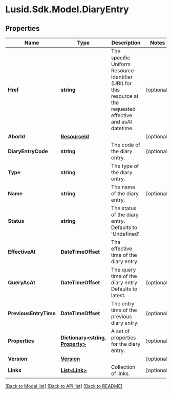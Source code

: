 # Lusid.Sdk.Model.DiaryEntry

## Properties

Name | Type | Description | Notes
------------ | ------------- | ------------- | -------------
**Href** | **string** | The specific Uniform Resource Identifier (URI) for this resource at the requested effective and asAt datetime. | [optional] 
**AborId** | [**ResourceId**](ResourceId.md) |  | [optional] 
**DiaryEntryCode** | **string** | The code of the diary entry. | [optional] 
**Type** | **string** | The type of the diary entry. | 
**Name** | **string** | The name of the diary entry. | [optional] 
**Status** | **string** | The status of the diary entry. Defaults to &#39;Undefined&#39;. | 
**EffectiveAt** | **DateTimeOffset** | The effective time of the diary entry. | 
**QueryAsAt** | **DateTimeOffset** | The query time of the diary entry. Defaults to latest. | [optional] 
**PreviousEntryTime** | **DateTimeOffset** | The entry time of the previous diary entry. | [optional] 
**Properties** | [**Dictionary&lt;string, Property&gt;**](Property.md) | A set of properties for the diary entry. | [optional] 
**Version** | [**Version**](Version.md) |  | [optional] 
**Links** | [**List&lt;Link&gt;**](Link.md) | Collection of links. | [optional] 

[[Back to Model list]](../README.md#documentation-for-models) [[Back to API list]](../README.md#documentation-for-api-endpoints) [[Back to README]](../README.md)


